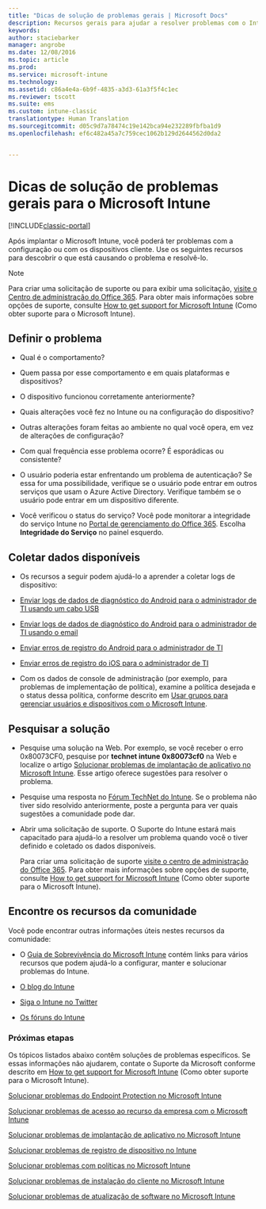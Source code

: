 ```yaml
---
title: "Dicas de solução de problemas gerais | Microsoft Docs"
description: Recursos gerais para ajudar a resolver problemas com o Intune.
keywords: 
author: staciebarker
manager: angrobe
ms.date: 12/08/2016
ms.topic: article
ms.prod: 
ms.service: microsoft-intune
ms.technology: 
ms.assetid: c86a4e4a-6b9f-4835-a3d3-61a3f5f4c1ec
ms.reviewer: tscott
ms.suite: ems
ms.custom: intune-classic
translationtype: Human Translation
ms.sourcegitcommit: d05c9d7a78474c19e142bca94e232289fbfba1d9
ms.openlocfilehash: ef6c482a45a7c759cec1062b129d2644562d0da2


---
```


# <a name="general-troubleshooting-tips-for-microsoft-intune"></a>Dicas de solução de problemas gerais para o Microsoft Intune

[!INCLUDE[classic-portal](../includes/classic-portal.md)]

Após implantar o Microsoft Intune, você poderá ter problemas com a configuração ou com os dispositivos cliente. Use os seguintes recursos para descobrir o que está causando o problema e resolvê-lo.

> [!NOTE]
> Para criar uma solicitação de suporte ou para exibir uma solicitação, [visite o Centro de administração do Office 365](https://portal.office.com/admin/default.aspx). Para obter mais informações sobre opções de suporte, consulte [How to get support for Microsoft Intune](how-to-get-support-for-microsoft-intune.md) (Como obter suporte para o Microsoft Intune).

## <a name="define-the-problem"></a>Definir o problema

-   Qual é o comportamento?

-   Quem passa por esse comportamento e em quais plataformas e dispositivos?

-   O dispositivo funcionou corretamente anteriormente?

-   Quais alterações você fez no Intune ou na configuração do dispositivo?

-   Outras alterações foram feitas ao ambiente no qual você opera, em vez de alterações de configuração?

-   Com qual frequência esse problema ocorre? É esporádicas ou consistente?

-   O usuário poderia estar enfrentando um problema de autenticação? Se essa for uma possibilidade, verifique se o usuário pode entrar em outros serviços que usam o Azure Active Directory. Verifique também se o usuário pode entrar em um dispositivo diferente.

-   Você verificou o status do serviço? Você pode monitorar a integridade do serviço Intune no [Portal de gerenciamento do Office 365](https://portal.office.com/Admin/Default.aspx). Escolha **Integridade do Serviço** no painel esquerdo.

## <a name="collect-available-data"></a>Coletar dados disponíveis

-   Os recursos a seguir podem ajudá-lo a aprender a coletar logs de dispositivo:
  - [Enviar logs de dados de diagnóstico do Android para o administrador de TI usando um cabo USB](/intune/enduser/send-diagnostic-data-logs-to-your-it-administrator-using-a-usb-cable-android)
  - [Enviar logs de dados de diagnóstico do Android para o administrador de TI usando o email](/intune/enduser/send-diagnostic-data-logs-to-your-it-administrator-using-email-android)
  - [Enviar erros de registro do Android para o administrador de TI](/intune/enduser/send-enrollment-errors-to-your-it-administrator-android)
  - [Enviar erros de registro do iOS para o administrador de TI](/intune/enduser/send-errors-to-your-it-admin-ios)

-   Com os dados de console de administração (por exemplo, para problemas de implementação de política), examine a política desejada e o status dessa política, conforme descrito em [Usar grupos para gerenciar usuários e dispositivos com o Microsoft Intune](/intune/deploy-use/use-groups-to-manage-users-and-devices-with-microsoft-intune).

## <a name="research-the-solution"></a>Pesquisar a solução

-   Pesquise uma solução na Web. Por exemplo, se você receber o erro 0x80073CF0, pesquise por **technet intune 0x80073cf0** na Web e localize o artigo [Solucionar problemas de implantação de aplicativo no Microsoft Intune](troubleshoot-app-deployment-problems-in-microsoft-intune.md). Esse artigo oferece sugestões para resolver o problema.

-   Pesquise uma resposta no [Fórum TechNet do Intune](https://social.technet.microsoft.com/Forums/en-US/home?forum=microsoftintuneprod).  Se o problema não tiver sido resolvido anteriormente, poste a pergunta para ver quais sugestões a comunidade pode dar.

-   Abrir uma solicitação de suporte. O Suporte do Intune estará mais capacitado para ajudá-lo a resolver um problema quando você o tiver definido e coletado os dados disponíveis.

    Para criar uma solicitação de suporte [visite o centro de administração do Office 365](https://portal.office.com/admin/default.aspx). Para obter mais informações sobre opções de suporte, consulte [How to get support for Microsoft Intune](how-to-get-support-for-microsoft-intune.md) (Como obter suporte para o Microsoft Intune).

## <a name="find-community-resources"></a>Encontre os recursos da comunidade
Você pode encontrar outras informações úteis nestes recursos da comunidade:

-   O [Guia de Sobrevivência do Microsoft Intune](http://social.technet.microsoft.com/wiki/contents/articles/23431.microsoft-intune-survival-guide.aspx) contém links para vários recursos que podem ajudá-lo a configurar, manter e solucionar problemas do Intune.

-   [O blog do Intune](http://blogs.technet.com/b/windowsintune/)

-   [Siga o Intune no Twitter](https://twitter.com/MSIntune)

-   [Os fóruns do Intune](https://social.technet.microsoft.com/Forums/home?category=microsoftintune&filter=alltypes&sort=lastpostdesc)

### <a name="next-steps"></a>Próximas etapas
Os tópicos listados abaixo contêm soluções de problemas específicos. Se essas informações não ajudarem, contate o Suporte da Microsoft conforme descrito em [How to get support for Microsoft Intune](how-to-get-support-for-microsoft-intune.md) (Como obter suporte para o Microsoft Intune).

[Solucionar problemas do Endpoint Protection no Microsoft Intune](troubleshoot-endpoint-protection-in-microsoft-intune.md)

[Solucionar problemas de acesso ao recurso da empresa com o Microsoft Intune](troubleshoot-company-resource-access-problems-with-microsoft-intune.md)

[Solucionar problemas de implantação de aplicativo no Microsoft Intune](troubleshoot-app-deployment-problems-in-microsoft-intune.md)

[Solucionar problemas de registro de dispositivo no Intune](troubleshoot-device-enrollment-in-intune.md)

[Solucionar problemas com políticas no Microsoft Intune](troubleshoot-policies-in-microsoft-intune.md)

[Solucionar problemas de instalação do cliente no Microsoft Intune](troubleshoot-client-setup-in-microsoft-intune.md)

[Solucionar problemas de atualização de software no Microsoft Intune](troubleshoot-software-updates-in-microsoft-intune.md)



<!--HONumber=Jan17_HO2-->


